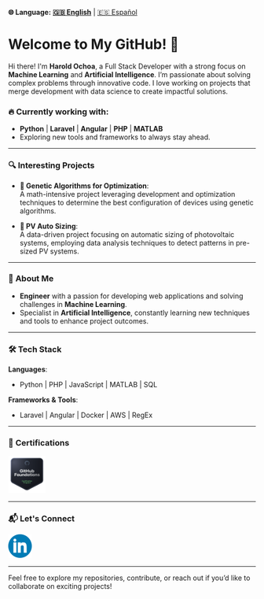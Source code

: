 **🌐 Language:** **[🇬🇧 English](https://github.com/Harold2828)** | [🇪🇸 Español](README_ES.md)

# Welcome to My GitHub! 👋

Hi there! I'm **Harold Ochoa**, a Full Stack Developer with a strong focus on **Machine Learning** and **Artificial Intelligence**. I’m passionate about solving complex problems through innovative code. I love working on projects that merge development with data science to create impactful solutions.

### 🔥 Currently working with:
-  **Python** | **Laravel** | **Angular** | **PHP** | **MATLAB**  
- Exploring new tools and frameworks to always stay ahead.

---

### 🔍 **Interesting Projects**  
- **🧬 Genetic Algorithms for Optimization**:  
  A math-intensive project leveraging development and optimization techniques to determine the best configuration of devices using genetic algorithms.

- **🔆 PV Auto Sizing**:  
  A data-driven project focusing on automatic sizing of photovoltaic systems, employing data analysis techniques to detect patterns in pre-sized PV systems.

---

### 💼 **About Me**
- **Engineer** with a passion for developing web applications and solving challenges in **Machine Learning**.
- Specialist in **Artificial Intelligence**, constantly learning new techniques and tools to enhance project outcomes.
  
---

### 🛠️ **Tech Stack**  
**Languages**:  
- Python | PHP | JavaScript | MATLAB | SQL

**Frameworks & Tools**:  
- Laravel | Angular | Docker | AWS | RegEx

---

### 📜 **Certifications**  
<a href="https://www.credly.com/badges/fe422938-d349-4627-b26f-33c088348fd0" rel="nofollow">
   <img src="Images/github_foundations.png" alt="GithubFoundations" width=15% height=15%>
</a>

---

### 📬 **Let's Connect**  
[![LinkedIn](Images/LinkedIn.png)](https://www.linkedin.com/in/harold-oswaldo-ochoa-buitrago)

---

Feel free to explore my repositories, contribute, or reach out if you’d like to collaborate on exciting projects!
